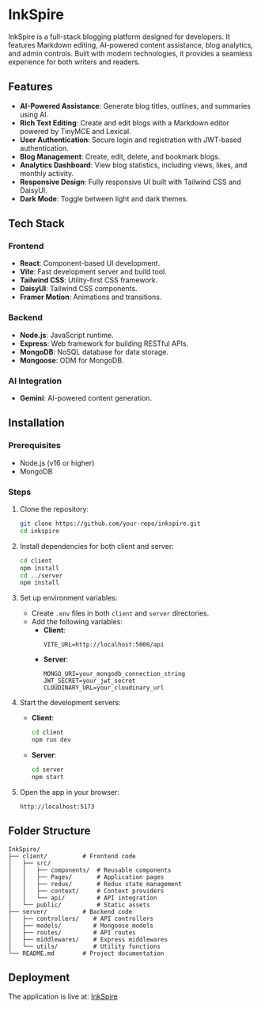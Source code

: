 # InkSpire

InkSpire is a full-stack blogging platform designed for developers. It features Markdown editing, AI-powered content assistance, blog analytics, and admin controls. Built with modern technologies, it provides a seamless experience for both writers and readers.

## Features

- **AI-Powered Assistance**: Generate blog titles, outlines, and summaries using AI.
- **Rich Text Editing**: Create and edit blogs with a Markdown editor powered by TinyMCE and Lexical.
- **User Authentication**: Secure login and registration with JWT-based authentication.
- **Blog Management**: Create, edit, delete, and bookmark blogs.
- **Analytics Dashboard**: View blog statistics, including views, likes, and monthly activity.
- **Responsive Design**: Fully responsive UI built with Tailwind CSS and DaisyUI.
- **Dark Mode**: Toggle between light and dark themes.

## Tech Stack

### Frontend
- **React**: Component-based UI development.
- **Vite**: Fast development server and build tool.
- **Tailwind CSS**: Utility-first CSS framework.
- **DaisyUI**: Tailwind CSS components.
- **Framer Motion**: Animations and transitions.

### Backend
- **Node.js**: JavaScript runtime.
- **Express**: Web framework for building RESTful APIs.
- **MongoDB**: NoSQL database for data storage.
- **Mongoose**: ODM for MongoDB.

### AI Integration
- **Gemini**: AI-powered content generation.

## Installation

### Prerequisites
- Node.js (v16 or higher)
- MongoDB

### Steps

1. Clone the repository:
   ```bash
   git clone https://github.com/your-repo/inkspire.git
   cd inkspire
   ```

2. Install dependencies for both client and server:
   ```bash
   cd client
   npm install
   cd ../server
   npm install
   ```

3. Set up environment variables:
   - Create `.env` files in both `client` and `server` directories.
   - Add the following variables:
     - **Client**:
       ```env
       VITE_URL=http://localhost:5000/api
       ```
     - **Server**:
       ```env
       MONGO_URI=your_mongodb_connection_string
       JWT_SECRET=your_jwt_secret
       CLOUDINARY_URL=your_cloudinary_url
       ```

4. Start the development servers:
   - **Client**:
     ```bash
     cd client
     npm run dev
     ```
   - **Server**:
     ```bash
     cd server
     npm start
     ```

5. Open the app in your browser:
   ```
   http://localhost:5173
   ```

## Folder Structure

```
InkSpire/
├── client/          # Frontend code
│   ├── src/
│   │   ├── components/  # Reusable components
│   │   ├── Pages/       # Application pages
│   │   ├── redux/       # Redux state management
│   │   ├── context/     # Context providers
│   │   └── api/         # API integration
│   └── public/          # Static assets
├── server/          # Backend code
│   ├── controllers/    # API controllers
│   ├── models/         # Mongoose models
│   ├── routes/         # API routes
│   ├── middlewares/    # Express middlewares
│   └── utils/          # Utility functions
└── README.md        # Project documentation
```

## Deployment

The application is live at: [InkSpire](https://ink-spire-lac.vercel.app/)

```
